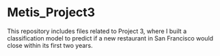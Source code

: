 # Metis_Project3

This repository includes files related to Project 3, where I built a classification model to predict if a new restaurant in San Francisco would close within its first two years.
